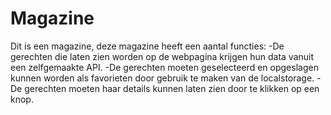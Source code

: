 # Magazine

Dit is een magazine, deze magazine heeft een aantal functies:
-De gerechten die laten zien worden op de webpagina krijgen hun data vanuit een zelfgemaakte API.
-De gerechten moeten geselecteerd en opgeslagen kunnen worden als favorieten door gebruik te maken van de localstorage.
-De gerechten moeten haar details kunnen laten zien door te klikken op een knop.
